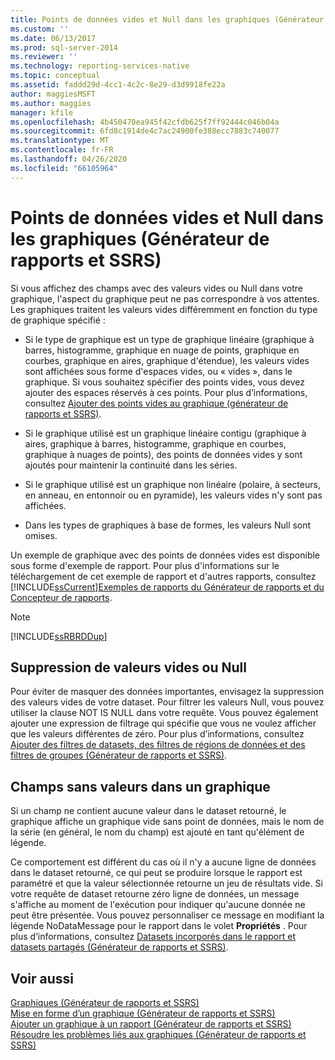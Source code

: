 ```yaml
---
title: Points de données vides et Null dans les graphiques (Générateur de rapports et SSRS) | Microsoft Docs
ms.custom: ''
ms.date: 06/13/2017
ms.prod: sql-server-2014
ms.reviewer: ''
ms.technology: reporting-services-native
ms.topic: conceptual
ms.assetid: faddd29d-4cc1-4c2c-8e29-d3d9918fe22a
author: maggiesMSFT
ms.author: maggies
manager: kfile
ms.openlocfilehash: 4b450470ea945f42cfdb625f7ff92444c046b04a
ms.sourcegitcommit: 6fd8c1914de4c7ac24900fe388ecc7883c740077
ms.translationtype: MT
ms.contentlocale: fr-FR
ms.lasthandoff: 04/26/2020
ms.locfileid: "66105964"
---
```

# <a name="empty-and-null-data-points-in-charts-report-builder-and-ssrs"></a>Points de données vides et Null dans les graphiques (Générateur de rapports et SSRS)
  Si vous affichez des champs avec des valeurs vides ou Null dans votre graphique, l'aspect du graphique peut ne pas correspondre à vos attentes. Les graphiques traitent les valeurs vides différemment en fonction du type de graphique spécifié :  
  
-   Si le type de graphique est un type de graphique linéaire (graphique à barres, histogramme, graphique en nuage de points, graphique en courbes, graphique en aires, graphique d'étendue), les valeurs vides sont affichées sous forme d'espaces vides, ou « vides », dans le graphique. Si vous souhaitez spécifier des points vides, vous devez ajouter des espaces réservés à ces points. Pour plus d’informations, consultez [Ajouter des points vides au graphique &#40;générateur de rapports et SSRS&#41;](add-empty-points-to-a-chart-report-builder-and-ssrs.md).  
  
-   Si le graphique utilisé est un graphique linéaire contigu (graphique à aires, graphique à barres, histogramme, graphique en courbes, graphique à nuages de points), des points de données vides y sont ajoutés pour maintenir la continuité dans les séries.  
  
-   Si le graphique utilisé est un graphique non linéaire (polaire, à secteurs, en anneau, en entonnoir ou en pyramide), les valeurs vides n'y sont pas affichées.  
  
-   Dans les types de graphiques à base de formes, les valeurs Null sont omises.  
  
 Un exemple de graphique avec des points de données vides est disponible sous forme d'exemple de rapport. Pour plus d'informations sur le téléchargement de cet exemple de rapport et d'autres rapports, consultez [!INCLUDE[ssCurrent](../../includes/sscurrent-md.md)][Exemples de rapports du Générateur de rapports et du Concepteur de rapports](https://go.microsoft.com/fwlink/?LinkId=198283).  
  
> [!NOTE]  
>  [!INCLUDE[ssRBRDDup](../../includes/ssrbrddup-md.md)]  
  
## <a name="removing-empty-or-null-values"></a>Suppression de valeurs vides ou Null  
 Pour éviter de masquer des données importantes, envisagez la suppression des valeurs vides de votre dataset. Pour filtrer les valeurs Null, vous pouvez utiliser la clause NOT IS NULL dans votre requête. Vous pouvez également ajouter une expression de filtrage qui spécifie que vous ne voulez afficher que les valeurs différentes de zéro. Pour plus d’informations, consultez [Ajouter des filtres de datasets, des filtres de régions de données et des filtres de groupes &#40;Générateur de rapports et SSRS&#41;](add-dataset-filters-data-region-filters-and-group-filters.md).  
  
## <a name="fields-with-no-values-in-a-chart"></a>Champs sans valeurs dans un graphique  
 Si un champ ne contient aucune valeur dans le dataset retourné, le graphique affiche un graphique vide sans point de données, mais le nom de la série (en général, le nom du champ) est ajouté en tant qu'élément de légende.  
  
 Ce comportement est différent du cas où il n'y a aucune ligne de données dans le dataset retourné, ce qui peut se produire lorsque le rapport est paramétré et que la valeur sélectionnée retourne un jeu de résultats vide. Si votre requête de dataset retourne zéro ligne de données, un message s'affiche au moment de l'exécution pour indiquer qu'aucune donnée ne peut être présentée. Vous pouvez personnaliser ce message en modifiant la légende NoDataMessage pour le rapport dans le volet **Propriétés** . Pour plus d’informations, consultez [Datasets incorporés dans le rapport et datasets partagés &#40;Générateur de rapports et SSRS&#41;](../report-data/report-embedded-datasets-and-shared-datasets-report-builder-and-ssrs.md).  
  
## <a name="see-also"></a>Voir aussi  
 [Graphiques &#40;Générateur de rapports et SSRS&#41;](charts-report-builder-and-ssrs.md)   
 [Mise en forme d’un graphique &#40;Générateur de rapports et SSRS&#41;](formatting-a-chart-report-builder-and-ssrs.md)   
 [Ajouter un graphique à un rapport &#40;Générateur de rapports et SSRS&#41;](add-a-chart-to-a-report-report-builder-and-ssrs.md)   
 [Résoudre les problèmes liés aux graphiques &#40;Générateur de rapports et SSRS&#41;](troubleshoot-charts-report-builder-and-ssrs.md)  
  
  
